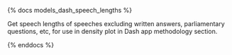 {% docs models_dash_speech_lengths %}

Get speech lengths of speeches excluding written answers, parliamentary questions, etc, for use in density plot in Dash app methodology section.

{% enddocs %}